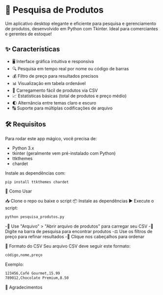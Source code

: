 # 🛒 Pesquisa de Produtos

Um aplicativo desktop elegante e eficiente para pesquisa e gerenciamento de produtos, desenvolvido em Python com Tkinter. Ideal para comerciantes e gerentes de estoque!

## ✨ Características

- 🖥️ Interface gráfica intuitiva e responsiva
- 🔍 Pesquisa em tempo real por nome ou código de barras
- 💰 Filtro de preço para resultados precisos
- 📊 Visualização em tabela ordenável
- 📁 Carregamento fácil de produtos via CSV
- 📈 Estatísticas básicas (total de produtos e preço médio)
- 🌓 Alternância entre temas claro e escuro
- 🔠 Suporte para múltiplas codificações de arquivo

## 🛠️ Requisitos

Para rodar este app mágico, você precisa de:

- Python 3.x
- tkinter (geralmente vem pré-instalado com Python)
- ttkthemes
- chardet

Instale as dependências com:

```bash
pip install ttkthemes chardet
```
🚀 Como Usar

📥 Clone o repo ou baixe o script
📦 Instale as dependências
▶️ Execute o script:

```bash
python pesquisa_produtos.py
```
-📂 Use "Arquivo" > "Abrir arquivo de produtos" para carregar seu CSV
-🔎 Digite na barra de pesquisa para encontrar produtos
-⚖️ Use os filtros de preço para refinar resultados
-🔢 Clique nos cabeçalhos para ordenar

📄 Formato do CSV
Seu arquivo CSV deve seguir este formato:

```bash
código,nome,preço
```
Exemplo:
```bash
123456,Café Gourmet,15.99
789012,Chocolate Premium,8.50
```
🙏 Agradecimentos


